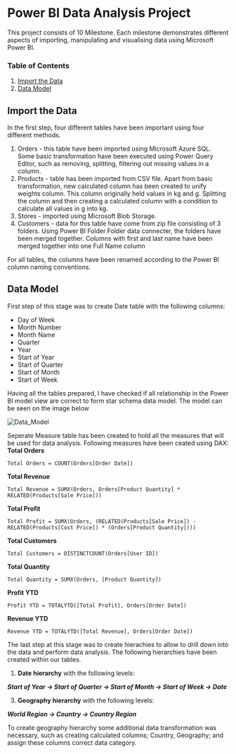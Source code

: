 # Power BI Data Analysis Project

This project consists of 10 Milestone. Each milestone demonstrates different aspects of importing, manipulating and visualising data using Microsoft Power BI. 

### Table of Contents
1. [Import the Data](#import-the-data)
2. [Data Model](#data-model)


## Import the Data

In the first step, four different tables have been important using four different methods. 

1. Orders - this table have been imported using Microsoft Azure SQL. Some basic transformation have been executed using Power Query Editor, such as removing, splitting, filtering out missing values in a column. 
2. Products - table has been imported from CSV file. Apart from basic transformation, new calculated column has been created to unify weights column. This column originally held values in kg and g. Splitting the column and then creating a calculated column with a condition to calculate all values in g into kg.
3. Stores - imported using Microsoft Blob Storage.
4. Customers - data for this table have come from zip file consisting of 3 folders. Using Power BI Folder Folder data connecter, the folders have been merged together. Columns with first and last name have been merged together into one Full Name column

For all tables, the columns have been renamed according to the Power BI column naming conventions. 

## Data Model

First step of this stage was to create Date table with the following columns:
- Day of Week
- Month Number 
- Month Name
- Quarter
- Year
- Start of Year
- Start of Quarter
- Start of Month
- Start of Week

Having all the tables prepared, I have checked if all relationship in the Power BI model view are correct to form star schema data model. The model can be seen on the image below

![Data_Model](https://github.com/robogo83/data-analytics-power-bi-report549/assets/45542109/6affcd37-ba6f-48ae-a463-b93e19118ede)

Seperate Measure table has been created to hold all the measures that will be used for data analysis. Following measures have been ceated using DAX:
**Total Orders**
```
Total Orders = COUNT(Orders[Order Date])
```
**Total Revenue**
```
Total Revenue = SUMX(Orders, Orders[Product Quantity] * RELATED(Products[Sale Price]))
```
**Total Profit**
```
Total Profit = SUMX(Orders, (RELATED(Products[Sale Price]) - RELATED(Products[Cost Price]) * (Orders[Product Quantity])))
```
**Total Customers**
```
Total Customers = DISTINCTCOUNT(Orders[User ID])
```
**Total Quantity**
```
Total Quantity = SUMX(Orders, [Product Quantity]) 
```
**Profit YTD**
```
Profit YTD = TOTALYTD([Total Profit], Orders[Order Date]) 
```
**Revenue YTD**
```
Revenue YTD = TOTALYTD([Total Revenue], Orders[Order Date])
```

The last step at this stage was to create hierachies to allow to drill down into the data and perform data analysis. The following hierarchies have been created within our tables.

1. **Date hierarchy** with the following levels: 

***Start of Year -> Start of Quarter -> Start of Month -> Start of Week -> Date***

3. **Geography hierarchy** with the following levels: 

***World Region -> Country -> Country Region***

To create geography hierarchy some additional data transformation was necessary, such as creating calculated columns; Country, Geography; and assign these columns correct data category.
